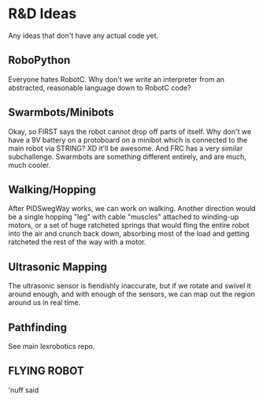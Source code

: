 R&D Ideas
=========

Any ideas that don't have any actual code yet.



RoboPython
----------
Everyone hates RobotC. Why don't we write an interpreter from an abstracted, reasonable language down to RobotC code?



Swarmbots/Minibots
--------
Okay, so FIRST says the robot cannot drop off parts of itself.
Why don't we have a 9V battery on a protoboard on a minibot which is connected to the main robot via STRING?
XD it'll be awesome. And FRC has a very similar subchallenge.
Swarmbots are something different entirely, and are much, much cooler.


Walking/Hopping
---------------
After PIDSwegWay works, we can work on walking.
Another direction would be a single hopping "leg" with cable "muscles" attached to winding-up motors, 
or a set of huge ratcheted springs that would fling the entire robot into the air and crunch back down, 
absorbing most of the load and getting ratcheted the rest of the way with a motor.



Ultrasonic Mapping
------------------
The ultrasonic sensor is fiendishly inaccurate, but if we rotate and swivel it around enough, and with 
enough of the sensors, we can map out the region around us in real time.



Pathfinding
-----------
See main lexrobotics repo.



FLYING ROBOT
------------
'nuff said


